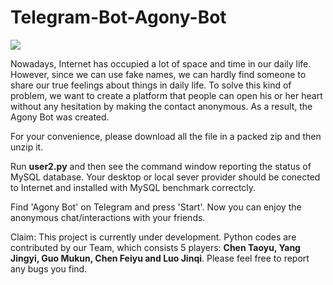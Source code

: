 # Telegram-Bot-Agony-Bot
![](https://upload.wikimedia.org/wikipedia/en/thumb/c/c6/Nanyang_Technological_University.svg/320px-Nanyang_Technological_University.svg.png)

Nowadays, Internet has occupied a lot of space and time in our daily life. However, since we can use fake names, we can hardly find someone to share our true feelings about things in daily life. To solve this kind of problem, we want to create a platform that people can open his or her heart without any hesitation by making the contact anonymous. As a result, the Agony Bot was created.

For your convenience, please download all the file in a packed zip and then unzip it. 

Run **user2.py** and then see the command window reporting the status of MySQL database. Your desktop or local sever provider should be conected to Internet and installed with MySQL benchmark correctcly. 

Find 'Agony Bot' on Telegram and press 'Start'. Now you can enjoy the anonymous chat/interactions with your friends.

Claim: This project is currently under development. Python codes are contributed by our Team, which consists 5 players: **Chen Taoyu, Yang Jingyi, Guo Mukun, Chen Feiyu and Luo Jinqi**. Please feel free to report any bugs you find. 

